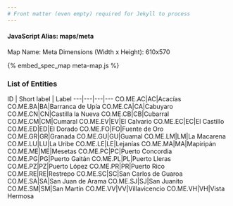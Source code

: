 ```yaml
---
# Front matter (even empty) required for Jekyll to process
---
```


#### JavaScript Alias: maps/meta

Map Name: Meta
Dimensions (Width x Height): 610x570



{% embed_spec_map meta-map.js %}

### List of Entities

ID | Short label | Label
---|---|---|---
CO.ME.AC|AC|Acacías
CO.ME.BA|BA|Barranca de Upía
CO.ME.CA|CA|Cabuyaro
CO.ME.CN|CN|Castilla la Nueva
CO.ME.CB|CB|Cubarral
CO.ME.CM|CM|Cumaral
CO.ME.EV|EV|El Calvario
CO.ME.EC|EC|El Castillo
CO.ME.ED|ED|El Dorado
CO.ME.FO|FO|Fuente de Oro
CO.ME.GR|GR|Granada
CO.ME.GU|GU|Guamal
CO.ME.LM|LM|La Macarena
CO.ME.LU|LU|La Uribe
CO.ME.LE|LE|Lejanías
CO.ME.MA|MA|Mapiripán
CO.ME.ME|ME|Mesetas
CO.ME.PC|PC|Puerto Concordia
CO.ME.PG|PG|Puerto Gaitán
CO.ME.PL|PL|Puerto Lleras
CO.ME.PZ|PZ|Puerto López
CO.ME.PR|PR|Puerto Rico
CO.ME.RE|RE|Restrepo
CO.ME.SC|SC|San Carlos de Guaroa
CO.ME.SA|SA|San Juan de Arama
CO.ME.SJ|SJ|San Juanito
CO.ME.SM|SM|San Martín
CO.ME.VV|VV|Villavicencio
CO.ME.VH|VH|Vista Hermosa